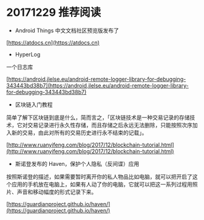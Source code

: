 # 20171229 推荐阅读

* Android Things 中文文档社区预览版发布了

[https://atdocs.cn](https://atdocs.cn)

* HyperLog

一个日志库

[https://android.jlelse.eu/android-remote-logger-library-for-debugging-343443bd38b7](https://android.jlelse.eu/android-remote-logger-library-for-debugging-343443bd38b7)

* 区块链入门教程

简单了解下区块链到底是什么，简而言之，「区块链技术是一种交易记录的存储技术，它对交易记录进行永久性存储，而且存储之后永远无法删除，只能按照次序加入新的交易，由此对所有的交易历史进行永不结束的记载」。

[http://www.ruanyifeng.com/blog/2017/12/blockchain-tutorial.html](http://www.ruanyifeng.com/blog/2017/12/blockchain-tutorial.html)

* 斯诺登发布的 Haven，保护个人隐私（反间谍）应用

按照斯诺登的描述，如果需要暂时离开你的私人物品比如电脑，就可以把开启了这个应用的手机放在电脑上，如果有人动了你的电脑，它就可以把这一系列过程用照片、声音和移动幅度的形式记录下来。

[https://guardianproject.github.io/haven/](https://guardianproject.github.io/haven/)
